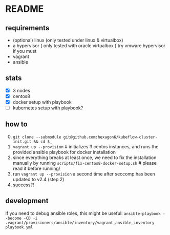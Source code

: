 # README

## requirements

- (optional) linux (only tested under linux & virtualbox)
- a hypervisor ( only tested with oracle virtualbox ) try vmware hypervisor if you must
- vagrant
- ansible

## stats

- [x] 3 nodes
- [x] centos8
- [x] docker setup with playbook
- [ ] kubernetes setup with playbook?

## how to

0. `git clone --submodule git@github.com:hexagon6/kubeflow-cluster-init.git && cd $_`
1. `vagrant up --provision` # initializes 3 centos instances, and runs the provided ansible playbook for docker installation
2. since everything breaks at least once, we need to fix the installation manually by running `scripts/fix-centos8-docker-setup.sh` # please read it before running!
3. run `vagrant up --provision` a second time after seccomp has been updated to v2.4 (step 2)
4. success?!

## development

If you need to debug ansible roles, this might be useful: `ansible-playbook --become -CD -i .vagrant/provisioners/ansible/inventory/vagrant_ansible_inventory playbook.yml`
